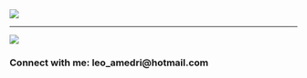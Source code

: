 

<!--
**leomed/leomed** is a ✨ _special_ ✨ repository because its `README.md` (this file) appears on your GitHub profile.

Here are some ideas to get you started:

- 🔭 I’m currently working on ...
- 🌱 I’m currently learning ...
- 👯 I’m looking to collaborate on ...
- 🤔 I’m looking for help with ...
- 💬 Ask me about ...
- 📫 How to reach me: ...
- 😄 Pronouns: ...
- ⚡ Fun fact: ...
-->
<img   src="https://user-images.githubusercontent.com/68408484/223596991-757c18de-dbee-4afc-ba80-7165ec2abccb.jpg">

<hr>
<img src="https://user-images.githubusercontent.com/68408484/223595127-c5317d74-bcfa-441f-ad92-bb159e53d621.png">










 

<h3 align="left">Connect with me: leo_amedri@hotmail.com</h3>
